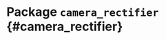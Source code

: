 # Package `camera_rectifier` {#camera_rectifier}



<move-here src='#camera_rectifier-autogenerated'/>

